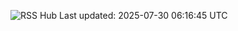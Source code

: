 ![RSS Hub](https://img.shields.io/badge/📰_RSS_Hub-Updated_every_6h-brightgreen)
Last updated: 2025-07-30 06:16:45 UTC
